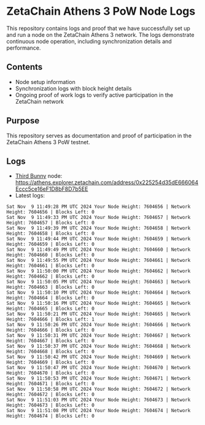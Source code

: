 # ZetaChain Athens 3 PoW Node Logs
This repository contains logs and proof that we have successfully set up and run a node on the ZetaChain Athens 3 network. The logs demonstrate continuous node operation, including synchronization details and performance.

## Contents
- Node setup information
- Synchronization logs with block height details
- Ongoing proof of work logs to verify active participation in the ZetaChain network

## Purpose
This repository serves as documentation and proof of participation in the ZetaChain Athens 3 PoW testnet.

## Logs

- [Third Bunny](https://thirdbunny.xyz/) node: https://athens.explorer.zetachain.com/address/0x225254d35dE666064Eccc5ce16eF1D8bF8D7b5EE
- Latest logs:
```
Sat Nov  9 11:49:28 PM UTC 2024 Your Node Height: 7604656 | Network Height: 7604656 | Blocks Left: 0
Sat Nov  9 11:49:33 PM UTC 2024 Your Node Height: 7604657 | Network Height: 7604657 | Blocks Left: 0
Sat Nov  9 11:49:39 PM UTC 2024 Your Node Height: 7604658 | Network Height: 7604658 | Blocks Left: 0
Sat Nov  9 11:49:44 PM UTC 2024 Your Node Height: 7604659 | Network Height: 7604659 | Blocks Left: 0
Sat Nov  9 11:49:49 PM UTC 2024 Your Node Height: 7604660 | Network Height: 7604660 | Blocks Left: 0
Sat Nov  9 11:49:55 PM UTC 2024 Your Node Height: 7604661 | Network Height: 7604661 | Blocks Left: 0
Sat Nov  9 11:50:00 PM UTC 2024 Your Node Height: 7604662 | Network Height: 7604662 | Blocks Left: 0
Sat Nov  9 11:50:05 PM UTC 2024 Your Node Height: 7604663 | Network Height: 7604663 | Blocks Left: 0
Sat Nov  9 11:50:10 PM UTC 2024 Your Node Height: 7604664 | Network Height: 7604664 | Blocks Left: 0
Sat Nov  9 11:50:16 PM UTC 2024 Your Node Height: 7604665 | Network Height: 7604665 | Blocks Left: 0
Sat Nov  9 11:50:21 PM UTC 2024 Your Node Height: 7604665 | Network Height: 7604666 | Blocks Left: 1
Sat Nov  9 11:50:26 PM UTC 2024 Your Node Height: 7604666 | Network Height: 7604666 | Blocks Left: 0
Sat Nov  9 11:50:31 PM UTC 2024 Your Node Height: 7604667 | Network Height: 7604667 | Blocks Left: 0
Sat Nov  9 11:50:37 PM UTC 2024 Your Node Height: 7604668 | Network Height: 7604668 | Blocks Left: 0
Sat Nov  9 11:50:42 PM UTC 2024 Your Node Height: 7604669 | Network Height: 7604669 | Blocks Left: 0
Sat Nov  9 11:50:47 PM UTC 2024 Your Node Height: 7604670 | Network Height: 7604670 | Blocks Left: 0
Sat Nov  9 11:50:53 PM UTC 2024 Your Node Height: 7604671 | Network Height: 7604671 | Blocks Left: 0
Sat Nov  9 11:50:58 PM UTC 2024 Your Node Height: 7604672 | Network Height: 7604672 | Blocks Left: 0
Sat Nov  9 11:51:03 PM UTC 2024 Your Node Height: 7604673 | Network Height: 7604673 | Blocks Left: 0
Sat Nov  9 11:51:08 PM UTC 2024 Your Node Height: 7604674 | Network Height: 7604674 | Blocks Left: 0
```
